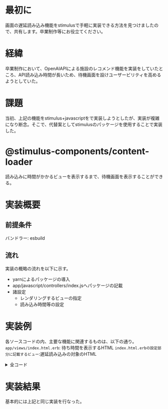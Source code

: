 # 最初に
画面の遅延読み込み機能をstimulusで手軽に実装できる方法を見つけましたので、共有します。卒業制作等にお役立てください。

# 経緯
卒業制作において、OpenAIAPIによる施設のレコメンド機能を実装をしていたところ、API読み込み時間が長いため、待機画面を設けユーザービリティを高めるようとしていた。

# 課題
当初、上記の機能をstimulus+javascriptをで実装しようとしたが、実装が複雑になり断念。そこで、代替案としてstimulusのパッケージを使用することで実装した。

# @stimulus-components/content-loader
読み込みに時間がかかるビューを表示するまで、待機画面を表示することができる。

# 実装概要
## 前提条件
バンドラー: esbuild

## 流れ
実装の概略の流れを以下に示す。

- yarnによるパッケージの導入
- app/javascript/controllers/index.jsへパッケージの記載
- 諸設定
    - レンダリングするビューの指定
    - 読み込み時間等の設定

# 実装例

各ソースコードの内、主要な機能に関連するものは、以下の通り。
``app/views/index.html.erb``: 待ち時間を表示するHTML
``index.html.erbの設定部分に記載するビュー``:遅延読み込みの対象のHTML 

<details>
<summary>全コード</summary>
> yarn
```
yarn add @stimulus-components/content-loader 
```

> app/javascript/controllers/index.js
```
import { Application } from '@hotwired/stimulus'
import ContentLoader from '@stimulus-components/content-loader'

const application = Application.start()
application.register('content-loader', ContentLoader)
```
> app/controllers/posts_controller.rb
```
class PostsController < ApplicationController
  def comments
    render partial: 'posts/comments', locals: { comments: @post.comments }
  end
end
```
> config/routes.rb
```
Rails.application.routes.draw do
  get :comments, to: 'posts#comments'
end
```
> app/views/index.html.erb
```
<div
  data-controller="content-loader"
  data-content-loader-url-value="<%= comments_path %>"
  data-content-loader-lazy-loading-value=""
  data-content-loader-lazy-loading-root-margin-value="30px"
  data-content-loader-lazy-loading-threshold-value="0.4"
>
  <i class="fas fa-spinner fa-spin"></i>
  Loading recommended museums...
</div>
```
>posts/_comments.html.erb
```
任意
```
</details>

# 実装結果
基本的には上記と同じ実装を行なった。
